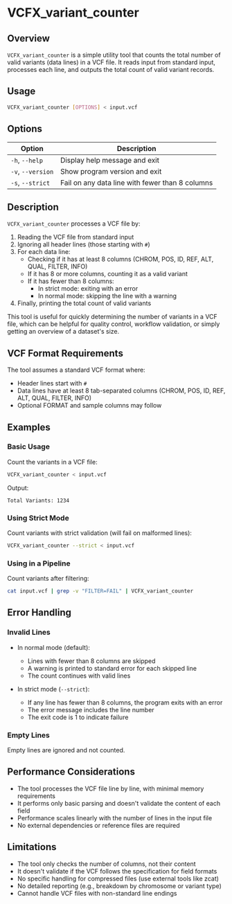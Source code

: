 # VCFX_variant_counter

## Overview
`VCFX_variant_counter` is a simple utility tool that counts the total number of valid variants (data lines) in a VCF file. It reads input from standard input, processes each line, and outputs the total count of valid variant records.

## Usage
```bash
VCFX_variant_counter [OPTIONS] < input.vcf
```

## Options
| Option | Description |
|--------|-------------|
| `-h`, `--help` | Display help message and exit |
| `-v`, `--version` | Show program version and exit |
| `-s`, `--strict` | Fail on any data line with fewer than 8 columns |

## Description
`VCFX_variant_counter` processes a VCF file by:

1. Reading the VCF file from standard input
2. Ignoring all header lines (those starting with `#`)
3. For each data line:
   - Checking if it has at least 8 columns (CHROM, POS, ID, REF, ALT, QUAL, FILTER, INFO)
   - If it has 8 or more columns, counting it as a valid variant
   - If it has fewer than 8 columns:
     - In strict mode: exiting with an error
     - In normal mode: skipping the line with a warning
4. Finally, printing the total count of valid variants

This tool is useful for quickly determining the number of variants in a VCF file, which can be helpful for quality control, workflow validation, or simply getting an overview of a dataset's size.

## VCF Format Requirements
The tool assumes a standard VCF format where:
- Header lines start with `#`
- Data lines have at least 8 tab-separated columns (CHROM, POS, ID, REF, ALT, QUAL, FILTER, INFO)
- Optional FORMAT and sample columns may follow

## Examples

### Basic Usage
Count the variants in a VCF file:
```bash
VCFX_variant_counter < input.vcf
```
Output:
```
Total Variants: 1234
```

### Using Strict Mode
Count variants with strict validation (will fail on malformed lines):
```bash
VCFX_variant_counter --strict < input.vcf
```

### Using in a Pipeline
Count variants after filtering:
```bash
cat input.vcf | grep -v "FILTER=FAIL" | VCFX_variant_counter
```

## Error Handling

### Invalid Lines
- In normal mode (default):
  - Lines with fewer than 8 columns are skipped
  - A warning is printed to standard error for each skipped line
  - The count continues with valid lines

- In strict mode (`--strict`):
  - If any line has fewer than 8 columns, the program exits with an error
  - The error message includes the line number
  - The exit code is 1 to indicate failure

### Empty Lines
Empty lines are ignored and not counted.

## Performance Considerations
- The tool processes the VCF file line by line, with minimal memory requirements
- It performs only basic parsing and doesn't validate the content of each field
- Performance scales linearly with the number of lines in the input file
- No external dependencies or reference files are required

## Limitations
- The tool only checks the number of columns, not their content
- It doesn't validate if the VCF follows the specification for field formats
- No specific handling for compressed files (use external tools like zcat)
- No detailed reporting (e.g., breakdown by chromosome or variant type)
- Cannot handle VCF files with non-standard line endings 